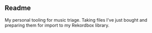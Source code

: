 ## Readme

My personal tooling for music triage. Taking files I've just bought and preparing them for import to my Rekordbox library.
